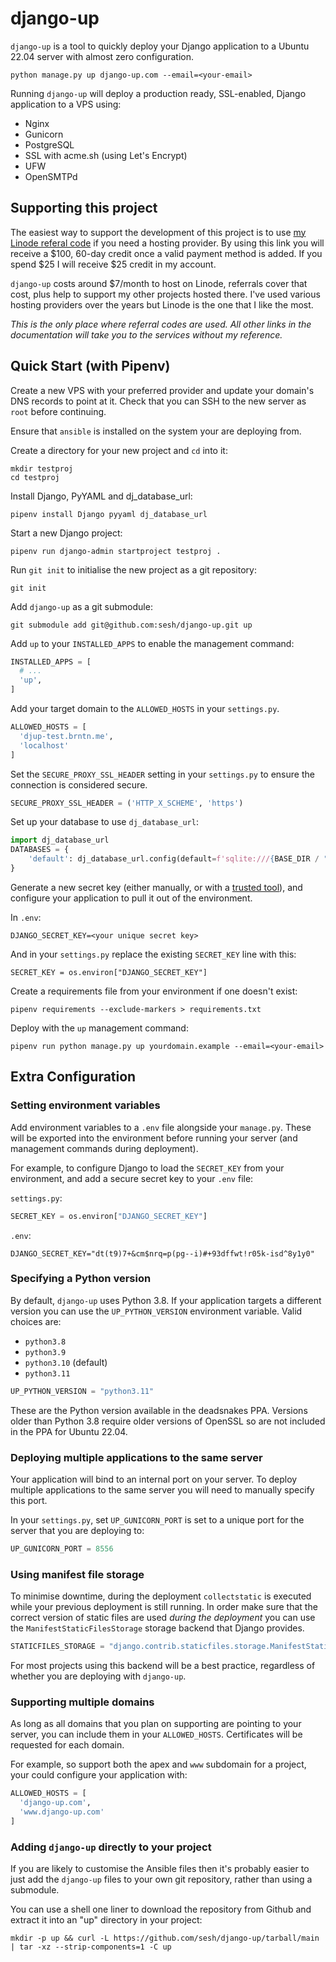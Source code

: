 # django-up

`django-up` is a tool to quickly deploy your Django application to a Ubuntu 22.04 server with almost zero configuration.

```shell
python manage.py up django-up.com --email=<your-email>
```

Running `django-up` will deploy a production ready, SSL-enabled, Django application to a VPS using:

- Nginx
- Gunicorn
- PostgreSQL
- SSL with acme.sh (using Let's Encrypt)
- UFW
- OpenSMTPd


## Supporting this project

The easiest way to support the development of this project is to use [my Linode referal code][linode] if you need a hosting provider.
By using this link you will receive a $100, 60-day credit once a valid payment method is added.
If you spend $25 I will receive $25 credit in my account.

`django-up` costs around $7/month to host on Linode, referrals cover that cost, plus help to support my other projects hosted there. I've used various hosting providers over the years but Linode is the one that I like the most.

_This is the only place where referral codes are used. All other links in the documentation will take you to the services without my reference._


## Quick Start (with Pipenv)

Create a new VPS with your preferred provider and update your domain's DNS records to point at it.
Check that you can SSH to the new server as `root` before continuing.

Ensure that `ansible` is installed on the system your are deploying from.

Create a directory for your new project and `cd` into it:

```shell
mkdir testproj
cd testproj
```

Install Django, PyYAML and dj_database_url:

```shell
pipenv install Django pyyaml dj_database_url
```

Start a new Django project:

```shell
pipenv run django-admin startproject testproj .
```

Run `git init` to initialise the new project as a git repository:

```shell
git init
```

Add `django-up` as a git submodule:

```shell
git submodule add git@github.com:sesh/django-up.git up
```

Add `up` to your `INSTALLED_APPS` to enable the management command:

```python
INSTALLED_APPS = [
  # ...
  'up',
]
```

Add your target domain to the `ALLOWED_HOSTS` in your `settings.py`.

```python
ALLOWED_HOSTS = [
  'djup-test.brntn.me',
  'localhost'
]
```

Set the `SECURE_PROXY_SSL_HEADER` setting in your `settings.py` to ensure the connection is considered secure.

```python
SECURE_PROXY_SSL_HEADER = ('HTTP_X_SCHEME', 'https')
```

Set up your database to use `dj_database_url`:

```python
import dj_database_url
DATABASES = {
    'default': dj_database_url.config(default=f'sqlite:///{BASE_DIR / "db.sqlite3"}')
}
```

Generate a new secret key (either manually, or with a [trusted tool](https://utils.brntn.me/django-secret/)), and configure your application to pull it out of the environment.

In `.env`:

```
DJANGO_SECRET_KEY=<your unique secret key>
```

And in your `settings.py` replace the existing `SECRET_KEY` line with this:

```
SECRET_KEY = os.environ["DJANGO_SECRET_KEY"]
```

Create a requirements file from your environment if one doesn't exist:

```shell
pipenv requirements --exclude-markers > requirements.txt
```

Deploy with the `up` management command:

```shell
pipenv run python manage.py up yourdomain.example --email=<your-email>
```


## Extra Configuration

### Setting environment variables

Add environment variables to a `.env` file alongside your `manage.py`. These will be exported into the environment before running your server (and management commands during deployment).

For example, to configure Django to load the `SECRET_KEY` from your environment, and add a secure secret key to your `.env` file:

`settings.py`:

```python
SECRET_KEY = os.environ["DJANGO_SECRET_KEY"]
```

`.env`:

```
DJANGO_SECRET_KEY="dt(t9)7+&cm$nrq=p(pg--i)#+93dffwt!r05k-isd^8y1y0"
```


### Specifying a Python version

By default, `django-up` uses Python 3.8.
If your application targets a different version you can use the `UP_PYTHON_VERSION` environment variable.
Valid choices are:

- `python3.8`
- `python3.9`
- `python3.10` (default)
- `python3.11`

```python
UP_PYTHON_VERSION = "python3.11"
```

These are the Python version available in the deadsnakes PPA.
Versions older than Python 3.8 require older versions of OpenSSL so are not included in the PPA for Ubuntu 22.04.


### Deploying multiple applications to the same server

Your application will bind to an internal port on your server.
To deploy multiple applications to the same server you will need to manually specify this port.

In your `settings.py`, set `UP_GUNICORN_PORT` is set to a unique port for the server that you are deploying to:

```python
UP_GUNICORN_PORT = 8556
```


### Using manifest file storage

To minimise downtime, during the deployment `collectstatic` is executed while your previous deployment is still running.
In order make sure that the correct version of static files are used _during the deployment_ you can use the `ManifestStaticFilesStorage` storage backend that Django provides.

```python
STATICFILES_STORAGE = "django.contrib.staticfiles.storage.ManifestStaticFilesStorage"
```

For most projects using this backend will be a best practice, regardless of whether you are deploying with `django-up`.


### Supporting multiple domains

As long as all domains that you plan on supporting are pointing to your server, you can include them in your `ALLOWED_HOSTS`.
Certificates will be requested for each domain.

For example, so support both the apex and `www` subdomain for a project, your could configure your application with:

```python
ALLOWED_HOSTS = [
  'django-up.com',
  'www.django-up.com'
]
```


### Adding `django-up` directly to your project

If you are likely to customise the Ansible files then it's probably easier to just add the `django-up` files to your own git repository, rather than using a submodule.

You can use a shell one liner to download the repository from Github and extract it into an "up" directory in your project:

```shell
mkdir -p up && curl -L https://github.com/sesh/django-up/tarball/main | tar -xz --strip-components=1 -C up
```


  [django]: https://www.djangoproject.com
  [linode]: https://www.linode.com/lp/refer/?r=46340a230dfd33a24e40407c7ea938e31b295dec
